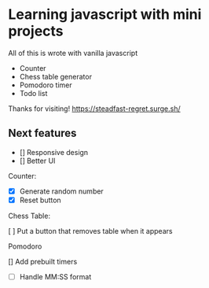 # Learning javascript with mini projects

All of this is wrote with vanilla javascript

- Counter
- Chess table generator
- Pomodoro timer
- Todo list

Thanks for visiting! https://steadfast-regret.surge.sh/

## Next features

- [] Responsive design
- [] Better UI

Counter:

- [x] Generate random number
- [x] Reset button

Chess Table:

[ ] Put a button that removes table when it appears

Pomodoro

[] Add prebuilt timers

- [ ] Handle MM:SS format
